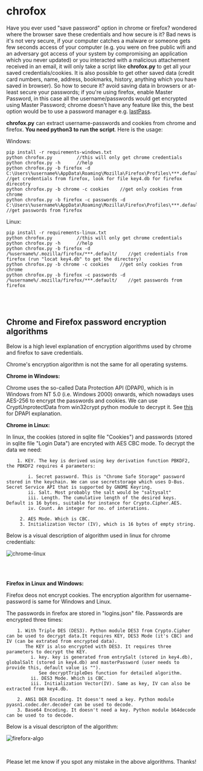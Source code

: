 # chrofox

Have you ever used "save password" option in chrome or firefox? wondered where the browser save these credentials and how secure is it? Bad news is it's not very secure, if your computer catches a malware or someone gets few seconds access of your computer (e.g. you were on free public wifi and an adversary got access of your system by compromising an application which you never updated) or you interacted with a malicious attachement received in an email, it will only take a script like **chrofox.py** to get all your saved credentials/cookies. It is also possible to get other saved data (credit card numbers, name, address, bookmarks, history, anything which you have saved in browser). So how to secure it? avoid saving data in browsers or at-least secure your passwords; if you're using firefox, enable Master Password, in this case all the username/passwords would get encrypted using Master Password; chrome doesn't have any feature like this, the best option would be to use a password manager e.g. [lastPass](https://www.lastpass.com/).

**chrofox.py** can extract username-passwords and cookies from chrome and firefox. **You need python3 to run the script**. Here is the usage:

Windows:
```
pip install -r requirements-windows.txt
python chrofox.py         //this will only get chrome credentials
python chrofox.py -h      //help
python chrofox.py -b firefox -d C:\Users\%username%\AppData\Roaming\Mozilla\Firefox\Profiles\***.default\    //get credentials from firefox, look for file key4.db for firefox direcotry
python chrofox.py -b chrome -c cookies    //get only cookies from chrome
python chrofox.py -b firefox -c passwords -d C:\Users\%username%\AppData\Roaming\Mozilla\Firefox\Profiles\***.default\    //get passwords from firefox
```
Linux:
```
pip install -r requirements-linux.txt
python chrofox.py         //this will only get chrome credentials
python chrofox.py -h      //help
python chrofox.py -b firefox -d /%username%/.mozilla/firefox/***.default/    //get credentials from firefox (run "locat key4.db" to get the directory)
python chrofox.py -b chrome -c cookies    //get only cookies from chrome
python chrofox.py -b firefox -c passwords -d /%username%/.mozilla/firefox/***.default/    //get passwords from firefox
```



<br />
<br />

## Chrome and Firefox password encryption algorithms

Below is a high level explanation of encryption algorithms used by chrome and firefox to save credentials.

Chrome's encryption algorithm is not the same for all operating systems. 

**Chrome in Windows:**

Chrome uses the so-called Data Protection API (DPAPI), which is in Windows from NT 5.0 (i.e. Windows 2000) onwards, which nowadays uses AES-256 to encrypt the passwords and cookies. We can use  CryptUnprotectData from win32crypt python module to decrypt it. See [this](https://digital-forensics.sans.org/summit-archives/dfirprague14/Give_Me_the_Password_and_Ill_Rule_the_World_Francesco_Picasso.pdf) for DPAPI explanation.


**Chrome in Linux:**

In linux, the cookies (stored in sqlite file "Cookies") and passwords (stored in sqlite file "Login Data") are encryted with AES CBC mode. To decrypt the data we need:
        
        1. KEY. The key is derived using key derivation function PBKDF2, the PBKDF2 requires 4 parameters:
        
            i. Secret password. This is "Chrome Safe Storage" password stored in the keychain. We can use secretstorage which uses D-Bus. Secret Service API that is supported by GNOME Keyring.
            ii. Salt. Most probably the salt would be "saltysalt"
            iii. Length. The cumulative length of the desired keys. Default is 16 bytes, suitable for instance for Crypto.Cipher.AES.
            iv. Count. An integer for no. of interations.
            
         2. AES Mode. Which is CBC.
         3. Initialization Vector (IV), which is 16 bytes of empty string.
         
         
Below is a visual description of algorithm used in linux for chrome credentials:


![chrome-linux](https://github.com/spaceintotime/chrofox/raw/master/chrome-linux.jpg)





<br />
<br />

**Firefox in Linux and Windows:**

Firefox deos not encrypt cookies. The encryption algorithm for username-password is same for Windows and Linux. 

 The passwords in firefox are stored in "logins.json" file. Passwords are encrypted three times:
 
        1. With Triple DES (DES3). Python module DES3 from Crypto.Cipher can be used to decrypt data.It requires KEY, DES3 Mode (it's CBC) and IV (can be extrated from encrypted data).
           The KEY is also encrypted with DES3. It requires three parameters to decrypt the KEY. 
             i. key. key is generated from entrySalt (stored in key4.db), globalSalt (stored in key4.db) and masterPassword (user needs to provide this, default value is ""). 
                See decryptTripleDes function for detailed algorithm.  
             ii. DES3 Mode. Which is CBC.
             iii. Initialization Vector(IV). Same as key, IV can also be extracted from key4.db.
            
        2. ANS1 DER Encoding. It doesn't need a key. Python module pyasn1.codec.der.decoder can be used to decode. 
        3. Base64 Encoding. It doesn't need a key. Python module b64decode can be used to to decode.
        


Below is a visual descripton of the algorithm:


![fireforx-algo](https://github.com/spaceintotime/chrofox/raw/master/firefox-algo.jpg)

<br />

Please let me know if you spot any mistake in the above algorithms. Thanks!
